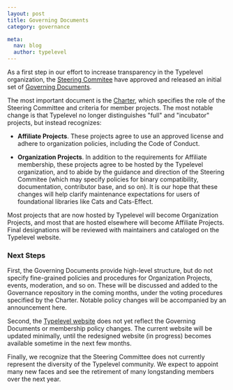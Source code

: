 ```yaml
---
layout: post
title: Governing Documents
category: governance

meta:
  nav: blog
  author: typelevel
---
```


As a first step in our effort to increase transparency in the Typelevel organization, the [Steering Commitee](https://github.com/typelevel/governance/blob/main/STEERING-COMMITTEE.md) have approved and released an initial set of [Governing Documents](https://github.com/typelevel/governance).

The most important document is the [Charter](https://github.com/typelevel/governance/blob/main/CHARTER.md), which specifies the role of the Steering Committee and criteria for member projects. The most notable change is that Typelevel no longer distinguishes "full" and "incubator" projects, but instead recognizes:

- **Affiliate Projects**. These projects agree to use an approved license and adhere to organization policies, including the Code of Conduct.

- **Organization Projects**. In addition to the requirements for Affiliate membership, these projects agree to be hosted by the Typelevel organization, and to abide by the guidance and direction of the Steering Commitee (which may specify policies for binary compatibility, documentation, contributor base, and so on). It is our hope that these changes will help clarify maintenance expectations for users of foundational libraries like Cats and Cats-Effect.

Most projects that are now hosted by Typelevel will become Organization Projects, and most that are hosted elsewhere will become Affiliate Projects. Final designations will be reviewed with maintainers and cataloged on the Typelevel website.

### Next Steps

First, the Governing Documents provide high-level structure, but do not specify fine-grained policies and procedures for Organization Projects, events, moderation, and so on. These will be discussed and added to the Governance repository in the coming months, under the voting procedures specified by the Charter. Notable policy changes will be accompanied by an announcement here.

Second, the [Typelevel website](https://typelevel.org) does not yet reflect the Governing Documents or membership policy changes. The current website will be updated minimally, until the redesigned website (in progress) becomes available sometime in the next few months.

Finally, we recognize that the Steering Committee does not currently represent the diversity of the Typelevel community. We expect to appoint many new faces and see the retirement of many longstanding members over the next year.




